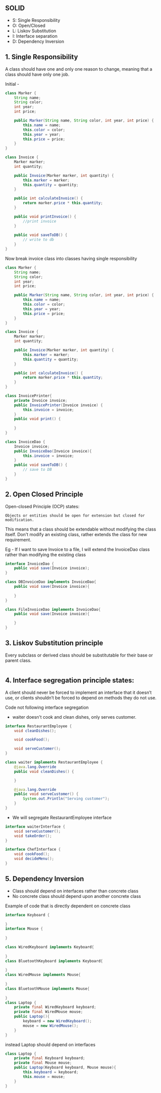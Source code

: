 SOLID
-----

- S: Single Responsibility 
- O: Open/Closed
- L: Liskov Substitution
- I: Interface separation
- D: Dependency Inversion

## 1. Single Responsibility

A class should have one and only one reason to change,
meaning that a class should have only one job.

Initial -

```java
class Marker {
    String name;
    String color;
    int year;
    int price;

    public Marker(String name, String color, int year, int price) {
        this.name = name;
        this.color = color;
        this.year = year;
        this.price = price;
    }
}

class Invoice {
    Marker marker;
    int quantity;

    public Invoice(Marker marker, int quantity) {
        this.marker = marker;
        this.quantity = quantity;
    }

    public int calculateInvoice() {
        return marker.price * this.quantity;
    }

    public void printInvoice() {
        //print invoice
    }
    
    public void saveToDB() {
        // write to db
    }
}
```

Now break invoice class into classes having single responsibility

```java
class Marker {
    String name;
    String color;
    int year;
    int price;

    public Marker(String name, String color, int year, int price) {
        this.name = name;
        this.color = color;
        this.year = year;
        this.price = price;
    }
}

class Invoice {
    Marker marker;
    int quantity;

    public Invoice(Marker marker, int quantity) {
        this.marker = marker;
        this.quantity = quantity;
    }

    public int calculateInvoice() {
        return marker.price * this.quantity;
    }
}

class InvoicePrinter{
    private Invoice invoice;
    public InvoicePrinter(Invoice invoice) {
        this.invoice = invoice;
    }
    public void print() {
        
    }
}

class InvoiceDao {
    Invoice invoice;
    public InvoiceDao(Invoice invoice){
        this.invoice = invoice;
    }
    public void saveToDB() {
        // save to DB
    }
}
```

## 2. Open Closed Principle

Open-closed Principle (OCP) states:

    Objects or entities should be open for extension but closed for modification.

This means that a class should be extendable without modifying the class itself.
Don't modify an existing class, rather extends the class for new requirement.

Eg - If I want to save Invoice to a file, I will extend the InvoiceDao class 
rather than modifying the existing class

```java
interface InvoiceDao {
    public void save(Invoice invoice);
}

class DBInvoiceDao implements InvoiceDao{
    public void save(Invoice invoice){
        
    }
}

class FileInvoiceDao implements InvoiceDao{
    public void save(Invoice invoice){

    }
}
```

## 3. Liskov Substitution principle
Every subclass or derived class should be substitutable for their base or parent class.

```java

```

## 4. Interface segregation principle states:

A client should never be forced to implement an interface that it doesn’t use, or clients shouldn’t be forced to depend on methods they do not use.

Code not following interface segregation

- waiter doesn't cook and clean dishes, only serves customer.

```java
interface RestaurantEmployee {
    void cleanDishes();

    void cookFood();

    void serveCustomer();
}

class waiter implements RestaurantEmployee {
    @java.lang.Override
    public void cleanDishes() {

    }

    @java.lang.Override
    public void serveCustomer() {
        System.out.Println("Serving customer");
    }
}
```
 
- We will segregate RestaurantEmployee interface

```java
interface waiterInterface {
    void serveCustomer();
    void takeOrder();
}

interface ChefInterface {
    void cookFood();
    void decideMenu();
}
```

## 5. Dependency Inversion

- Class should depend on interfaces rather than concrete class
- No concrete class should depend upon another concrete class


Example of code that is directly dependent on concrete class
```java
interface Keyboard {
    
}
interface Mouse {
    
}

class WiredKeyboard implements Keyboard{
    
}
class BluetoothKeyboard implements Keyboard{
    
}
class WiredMouse implements Mouse{
    
}
class BluetoothMouse implements Mouse{
    
}
class Laptop {
    private final WiredKeyboard keyboard;
    private final WiredMouse mouse;
    public Laptop(){
        keyboard = new WiredKeyboard();
        mouse = new WiredMouse();
    }
}
```

instead Laptop should depend on interfaces

```java
class Laptop {
    private final Keyboard keyboard;
    private final Mouse mouse;
    public Laptop(Keyboard keyboard, Mouse mouse){
        this.keyboard = keyboard;
        this.mouse = mouse; 
    }
}
```
